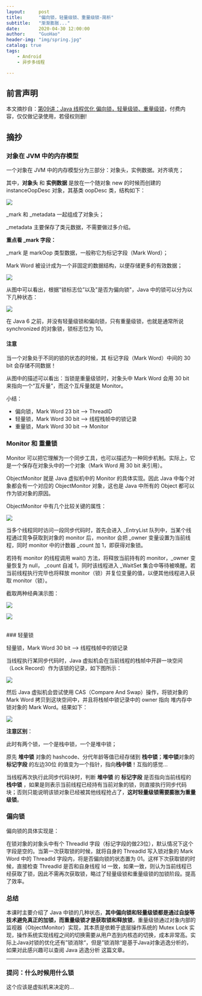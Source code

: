 ```yaml
---
layout:     post  
title:      "偏向锁，轻量级锁、重量级锁-简析"  
subtitle:   "渐渐膨胀..."  
date:       2020-04-30 12:00:00  
author:     "GuoHao"  
header-img: "img/spring.jpg"  
catalog: true  
tags:  
    - Android  
    - 异步多线程 

---
```


## 前言声明

本文摘抄自：[第09讲：Java 线程优化 偏向锁，轻量级锁、重量级锁](https://kaiwu.lagou.com/course/courseInfo.htm?courseId=67#/detail/pc?id=1863)，付费内容，仅仅做记录使用，若侵权则删!

## 摘抄

### 对象在 JVM 中的内存模型

一个对象在 JVM 中的内存模型分为三部分：对象头，实例数据。对齐填充；

其中，**对象头** 和 **实例数据** 是放在一个随对象 new 的时候而创建的 instanceOopDesc 对象，其基类 oopDesc 类，结构如下：

![](https://s0.lgstatic.com/i/image3/M01/05/88/CgoCgV6ekFmAT_MRAAF5oEVoyMU852.png)

_mark 和 _metadata 一起组成了对象头；

_metadata 主要保存了类元数据，不需要做过多介绍。

**重点看 _mark 字段：**

_mark 是 markOop 类型数据，一般称它为标记字段（Mark Word）；

Mark Word 被设计成为一个非固定的数据结构，以便存储更多的有效数据；

![](https://s0.lgstatic.com/i/image3/M01/12/B8/Ciqah16ekKGAFBIfAAFvVAWQ_js924.png)


从图中可以看出，根据"锁标志位”以及"是否为偏向锁"，Java 中的锁可以分为以下几种状态：

![](https://s0.lgstatic.com/i/image3/M01/12/B8/Ciqah16ekLmANGZfAABKhV79kOU625.png)

在 Java 6 之前，并没有轻量级锁和偏向锁，只有重量级锁，也就是通常所说 synchronized 的对象锁，锁标志位为 10。

#### 注意

当一个对象处于不同的锁的状态的时候，其 标记字段（Mark Word）中间的 30 bit 会存储不同数据！

从图中的描述可以看出：当锁是重量级锁时，对象头中 Mark Word 会用 30 bit 来指向一个“互斥量”，而这个互斥量就是 Monitor。

小结：
- 偏向锁，Mark Word 23 bit --> ThreadID
- 轻量锁，Mark Word 30 bit --> 线程栈帧中的锁记录
- 重量锁，Mark Word 30 bit --> Monitor

### Monitor 和 重量锁

Monitor 可以把它理解为一个同步工具，也可以描述为一种同步机制。实际上，它是一个保存在对象头中的一个对象（Mark Word 用 30 bit 来引用）。

ObjectMonitor 就是 Java 虚拟机中的 Monitor 的具体实现。因此 Java 中每个对象都会有一个对应的 ObjectMonitor 对象，这也是 Java 中所有的 Object 都可以作为锁对象的原因。

ObjectMonitor 中有几个比较关键的属性：

![](https://s0.lgstatic.com/i/image3/M01/8B/CE/Cgq2xl6ekPOAF03ZAACOUNhQATA372.png)

当多个线程同时访问一段同步代码时，首先会进入 _EntryList 队列中，当某个线程通过竞争获取到对象的 monitor 后，monitor 会把 _owner 变量设置为当前线程，同时 monitor 中的计数器 _count 加 1，即获得对象锁。

若持有 monitor 的线程调用 wait() 方法，将释放当前持有的 monitor，_owner 变量恢复为 null， _count 自减 1，同时该线程进入 _WaitSet 集合中等待被唤醒。若当前线程执行完毕也将释放 monitor（锁）并复位变量的值，以便其他线程进入获取 monitor（锁）。

截取两种经典演示图：

![](https://s0.lgstatic.com/i/image3/M01/8B/CE/Cgq2xl6ekWeALK00ADBnDWEfxrk052.png)

![](https://s0.lgstatic.com/i/image3/M01/12/B8/Ciqah16ekY6ABhvhAC7y3FnGiFM721.png)

<br>
### 轻量锁

轻量锁，Mark Word 30 bit --> 线程栈帧中的锁记录

当线程执行某同步代码时，Java 虚拟机会在当前线程的栈帧中开辟一块空间（Lock Record）作为该锁的记录，如下图所示：

![](https://s0.lgstatic.com/i/image3/M01/05/8A/CgoCgV6ekiKAPruLAADBBqAFhRY858.png)

然后 Java 虚拟机会尝试使用 CAS（Compare And Swap）操作，将锁对象的 Mark Word 拷贝到这块空间中，并且将栈帧中锁记录中的 owner 指向 堆内存中锁对象的 Mark Word。结果如下：

![](https://s0.lgstatic.com/i/image3/M01/05/8A/CgoCgV6eki2ALuVBAADp64Sok_0397.png)

**注意区别**：

此时有两个锁，一个是栈中锁，一个是堆中锁；

原先 **堆中锁** 对象的 hashcode、分代年龄等值已经存储到 **栈中锁**；**堆中锁**对象的 **标记字段** 的左边30位 的值变为一个指针，指向**栈中锁**！互指的感觉...

当线程再次执行此同步代码块时，判断 **堆中锁** 的 **标记字段** 是否指向当前线程的 **栈中锁** ，如果是则表示当前线程已经持有当前对象的锁，则直接执行同步代码块；否则只能说明该锁对象已经被其他线程抢占了，**这时轻量级锁需要膨胀为重量级锁**。

### 偏向锁

偏向锁的具体实现是：

在锁对象的对象头中有个 ThreadId 字段（标记字段的做23位），默认情况下这个字段是空的。当第一次获取锁的时候，就将自身的 ThreadId 写入锁对象的 Mark Word 中的 ThreadId 字段内，将是否偏向锁的状态置为 01。这样下次获取锁的时候，直接检查 ThreadId 是否和自身线程 Id 一致，如果一致，则认为当前线程已经获取了锁，因此不需再次获取锁，略过了轻量级锁和重量级锁的加锁阶段。提高了效率。

### 总结

本课时主要介绍了 Java 中锁的几种状态，**其中偏向锁和轻量级锁都是通过自旋等技术避免真正的加锁，而重量级锁才是获取锁和释放锁**，重量级锁通过对象内部的监视器（ObjectMonitor）实现，其本质是依赖于底层操作系统的 Mutex Lock 实现，操作系统实现线程之间的切换需要从用户态到内核态的切换，成本非常高。实际上Java对锁的优化还有”锁消除“，但是”锁消除“是基于Java对象逃逸分析的，如果对此感兴趣可以查阅 Java 逃逸分析 这篇文章。

---

### 提问：什么时候用什么锁

这个应该是虚拟机来决定的...
